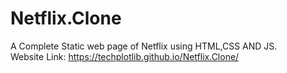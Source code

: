 # Netflix.Clone


A Complete Static web page of Netflix using  HTML,CSS AND JS.<br>
Website Link: https://techplotlib.github.io/Netflix.Clone/
